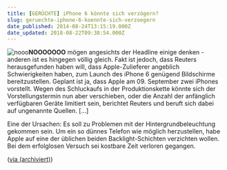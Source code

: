 ```yaml
---
title: [GERÜCHTE] iPhone 6 könnte sich verzögern?
slug: geruechte-iphone-6-koennte-sich-verzoegern
date_published: 2014-08-24T13:15:19.000Z
date_updated: 2018-08-22T09:38:54.000Z
---
```


![nooo](//picdump.thafaker.de/2014/08/nooo-580x326.png)**NOOOOOOO** mögen angesichts der Headline einige denken - anderen ist es hingegen völlig gleich. Fakt ist jedoch, dass Reuters herausgefunden haben will, dass Apple-Zulieferer angeblich Schwierigkeiten haben, zum Launch des iPhone 6 genügend Bildschirme bereitzustellen. Geplant ist ja, dass Apple am 09. September zwei iPhones vorstellt. 
Wegen des Schluckaufs in der Produktionskette könnte sich der Vorstellungstermin nun aber verschieben, oder die Anzahl der anfänglich verfügbaren Geräte limitiert sein, berichtet Reuters und beruft sich dabei auf ungenannte Quellen. [...]

Eine der Ursachen: Es soll zu Problemen mit der Hintergrundbeleuchtung gekommen sein. Um ein so dünnes Telefon wie möglich herzustellen, habe Apple auf eine der üblichen beiden Backlight-Schichten verzichten wollen. Bei dem erfolglosen Versuch sei kostbare Zeit verloren gegangen.

([via (archiviert)](http://web.archive.org/web/20140825055422/http://de.engadget.com:80/2014/08/23/reuters-iphone-6-konnte-sich-verzogern/?ncid=rss_truncated))
